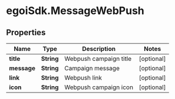 # egoiSdk.MessageWebPush

## Properties
Name | Type | Description | Notes
------------ | ------------- | ------------- | -------------
**title** | **String** | Webpush campaign title | [optional] 
**message** | **String** | Campaign message | [optional] 
**link** | **String** | Webpush link | [optional] 
**icon** | **String** | Webpush campaign icon | [optional] 


